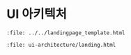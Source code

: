 # UI 아키텍처

```{raw} html
:file: ../../landingpage_template.html
```

```{raw} html
:file: ui-architecture/landing.html
```